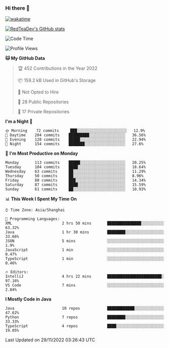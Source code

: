 ### Hi there 👋

<!--
**RedTeaDev/RedTeaDev** is a ✨ _special_ ✨ repository because its `README.md` (this file) appears on your GitHub profile.

Here are some ideas to get you started:

- 🔭 I’m currently working on ...
- 🌱 I’m currently learning ...
- 👯 I’m looking to collaborate on ...
- 🤔 I’m looking for help with ...
- 💬 Ask me about ...
- 📫 How to reach me: ...
- 😄 Pronouns: ...
- ⚡ Fun fact: ...
-->


[![wakatime](https://wakatime.com/badge/user/6b101ed0-04c0-4490-9283-eb61f2efff96.svg)](https://wakatime.com/@6b101ed0-04c0-4490-9283-eb61f2efff96)

[![RedTeaDev's GitHub stats](https://github-readme-stats.vercel.app/api?username=RedTeaDev)](https://github.com/anuraghazra/github-readme-stats)
<!--
[![willianrod's wakatime stats](https://github-readme-stats.vercel.app/api/wakatime?username=RedTeaDev)](https://github.com/anuraghazra/github-readme-stats)
!-->
<!--START_SECTION:waka-->
![Code Time](http://img.shields.io/badge/Code%20Time-1%2C025%20hrs%2038%20mins-blue)

![Profile Views](http://img.shields.io/badge/Profile%20Views-0-blue)

**🐱 My GitHub Data** 

> 🏆 452 Contributions in the Year 2022
 > 
> 📦 159.2 kB Used in GitHub's Storage 
 > 
> 🚫 Not Opted to Hire
 > 
> 📜 28 Public Repositories 
 > 
> 🔑 17 Private Repositories  
 > 
**I'm a Night 🦉** 

```text
🌞 Morning    72 commits     ███░░░░░░░░░░░░░░░░░░░░░░   12.9% 
🌆 Daytime    204 commits    █████████░░░░░░░░░░░░░░░░   36.56% 
🌃 Evening    128 commits    █████░░░░░░░░░░░░░░░░░░░░   22.94% 
🌙 Night      154 commits    ███████░░░░░░░░░░░░░░░░░░   27.6%

```
📅 **I'm Most Productive on Monday** 

```text
Monday       113 commits    █████░░░░░░░░░░░░░░░░░░░░   20.25% 
Tuesday      104 commits    ████░░░░░░░░░░░░░░░░░░░░░   18.64% 
Wednesday    63 commits     ██░░░░░░░░░░░░░░░░░░░░░░░   11.29% 
Thursday     50 commits     ██░░░░░░░░░░░░░░░░░░░░░░░   8.96% 
Friday       80 commits     ███░░░░░░░░░░░░░░░░░░░░░░   14.34% 
Saturday     87 commits     ████░░░░░░░░░░░░░░░░░░░░░   15.59% 
Sunday       61 commits     ██░░░░░░░░░░░░░░░░░░░░░░░   10.93%

```


📊 **This Week I Spent My Time On** 

```text
⌚︎ Time Zone: Asia/Shanghai

💬 Programming Languages: 
XML                      2 hrs 50 mins       ███████████████░░░░░░░░░░   63.32% 
Java                     1 hr 30 mins        ████████░░░░░░░░░░░░░░░░░   33.66% 
JSON                     5 mins              ░░░░░░░░░░░░░░░░░░░░░░░░░   1.9% 
JavaScript               1 min               ░░░░░░░░░░░░░░░░░░░░░░░░░   0.47% 
TypeScript               1 min               ░░░░░░░░░░░░░░░░░░░░░░░░░   0.46%

🔥 Editors: 
IntelliJ                 4 hrs 22 mins       ████████████████████████░   97.16% 
VS Code                  7 mins              ░░░░░░░░░░░░░░░░░░░░░░░░░   2.84%

```

**I Mostly Code in Java** 

```text
Java                     10 repos            ████████████░░░░░░░░░░░░░   47.62% 
Python                   7 repos             ████████░░░░░░░░░░░░░░░░░   33.33% 
TypeScript               4 repos             ████░░░░░░░░░░░░░░░░░░░░░   19.05%

```



 Last Updated on 29/11/2022 03:26:43 UTC
<!--END_SECTION:waka-->


